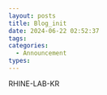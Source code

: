 ```yaml
---
layout: posts
title: Blog_init
date: 2024-06-22 02:52:37
tags: 
categories:
  - Announcement
types:
---
```

RHINE-LAB-KR
